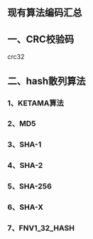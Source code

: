 ## 现有算法编码汇总
## 一、CRC校验码

crc32

## 二、hash散列算法

### 1、KETAMA算法

### 2、MD5

### 3、SHA-1

### 4、SHA-2

### 5、SHA-256

### 6、SHA-X

### 7、FNV1_32_HASH

